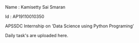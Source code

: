 Name : Kamisetty Sai Smaran

Id : AP19110010350

APSSDC Internship on 'Data Science using Python Programing'

Daily task's are uploaded here.
